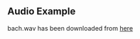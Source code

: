 ## Audio Example

bach.wav has been downloaded from [here](http://www.music.helsinki.fi/tmt/opetus/uusmedia/esim/index-e.html)